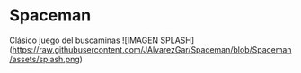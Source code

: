 # Spaceman
Clásico juego del buscaminas
![IMAGEN SPLASH] (https://raw.githubusercontent.com/JAlvarezGar/Spaceman/blob/Spaceman/assets/splash.png)
